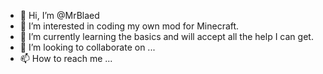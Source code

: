 - 👋 Hi, I’m @MrBlaed
- 👀 I’m interested in coding my own mod for Minecraft.
- 🌱 I’m currently learning the basics and will accept all the help I can get.
- 💞️ I’m looking to collaborate on ...
- 📫 How to reach me ...

<!---
MrBlaed/MrBlaed is a ✨ special ✨ repository because its `README.md` (this file) appears on your GitHub profile.
You can click the Preview link to take a look at your changes.
--->
